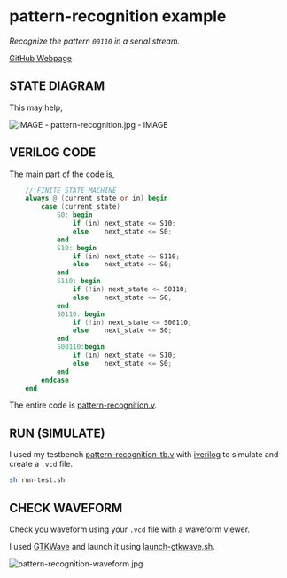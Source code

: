 # pattern-recognition example

_Recognize the pattern `00110` in a serial stream._

[GitHub Webpage](https://jeffdecola.github.io/my-verilog-examples/)

## STATE DIAGRAM

This may help,

![IMAGE - pattern-recognition.jpg - IMAGE](../../../docs/pics/pattern-recognition.jpg)

## VERILOG CODE

The main part of the code is,

```verilog
    // FINITE STATE MACHINE
    always @ (current_state or in) begin
        case (current_state)
            S0: begin
                if (in) next_state <= S10;
                else    next_state <= S0;
            end
            S10: begin
                if (in) next_state <= S110;
                else    next_state <= S0;
            end
            S110: begin
                if (!in) next_state <= S0110;
                else    next_state <= S0;
            end
            S0110: begin
                if (!in) next_state <= S00110;
                else    next_state <= S0;
            end
            S00110:begin
                if (in) next_state <= S10;
                else    next_state <= S0;
            end
        endcase
    end
```

The entire code is
[pattern-recognition.v](pattern-recognition.v).

## RUN (SIMULATE)

I used my testbench
[pattern-recognition-tb.v](pattern-recognition-tb.v) with
[iverilog](https://github.com/JeffDeCola/my-cheat-sheets/tree/master/hardware/tools/simulation/iverilog-cheat-sheet)
to simulate and create a `.vcd` file.

```bash
sh run-test.sh
```

## CHECK WAVEFORM

Check you waveform using your `.vcd` file with a waveform viewer.

I used [GTKWave](https://github.com/JeffDeCola/my-cheat-sheets/tree/master/hardware/tools/simulation/gtkwave-cheat-sheet)
and launch it using
[launch-gtkwave.sh](launch-gtkwave.sh).

![pattern-recognition-waveform.jpg](../../../docs/pics/pattern-recognition-waveform.jpg)
